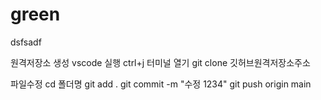 # green

dsfsadf

원격저장소 생성
vscode 실행 ctrl+j 터미널 열기
git clone 깃허브원격저장소주소

파일수정 cd 폴더명
git add .
git commit -m "수정 1234"
git push origin main